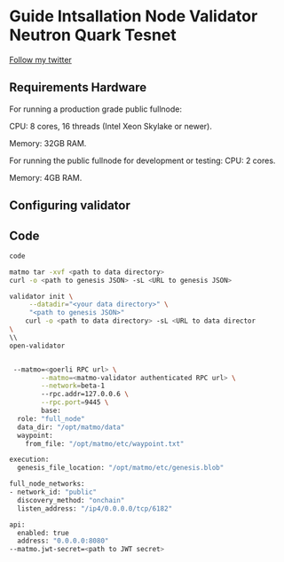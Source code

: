 #
# Guide Intsallation Node Validator Neutron Quark Tesnet

<p style="font-size:14px" align="left"> 
<a href="https://twitter.com/Ucillny2" target="_blank">Follow my twitter</a>
</p>


## Requirements Hardware

For running a production grade public fullnode:

CPU: 8 cores, 16 threads (Intel Xeon Skylake or newer).

Memory: 32GB RAM.

For running the public fullnode for development or testing:
CPU: 2 cores.

Memory: 4GB RAM.

## Configuring validator

## Code 
```bash
code

matmo tar -xvf <path to data directory>
curl -o <path to genesis JSON> -sL <URL to genesis JSON>

validator init \
	 --datadir="<your data directory>" \
	 "<path to genesis JSON>"
	curl -o <path to data directory> -sL <URL to data director
\
\\
open-validator


 --matmo=<goerli RPC url> \
        --matmo=<matmo-validator authenticated RPC url> \
        --network=beta-1
        --rpc.addr=127.0.0.6 \
        --rpc.port=9445 \
        base:
  role: "full_node"
  data_dir: "/opt/matmo/data"
  waypoint:
    from_file: "/opt/matmo/etc/waypoint.txt"

execution:
  genesis_file_location: "/opt/matmo/etc/genesis.blob"

full_node_networks:
- network_id: "public"
  discovery_method: "onchain"
  listen_address: "/ip4/0.0.0.0/tcp/6182"

api:
  enabled: true
  address: "0.0.0.0:8080"
--matmo.jwt-secret=<path to JWT secret>
```
